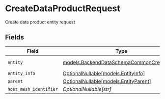 # CreateDataProductRequest

Create data product entity request


## Fields

| Field                                                                                          | Type                                                                                           | Required                                                                                       | Description                                                                                    |
| ---------------------------------------------------------------------------------------------- | ---------------------------------------------------------------------------------------------- | ---------------------------------------------------------------------------------------------- | ---------------------------------------------------------------------------------------------- |
| `entity`                                                                                       | [models.BackendDataSchemaCommonCreateEntity](../models/backenddataschemacommoncreateentity.md) | :heavy_check_mark:                                                                             | Create entity.                                                                                 |
| `entity_info`                                                                                  | [OptionalNullable[models.EntityInfo]](../models/entityinfo.md)                                 | :heavy_minus_sign:                                                                             | N/A                                                                                            |
| `parent`                                                                                       | [OptionalNullable[models.EntityParent]](../models/entityparent.md)                             | :heavy_minus_sign:                                                                             | N/A                                                                                            |
| `host_mesh_identifier`                                                                         | *OptionalNullable[str]*                                                                        | :heavy_minus_sign:                                                                             | N/A                                                                                            |